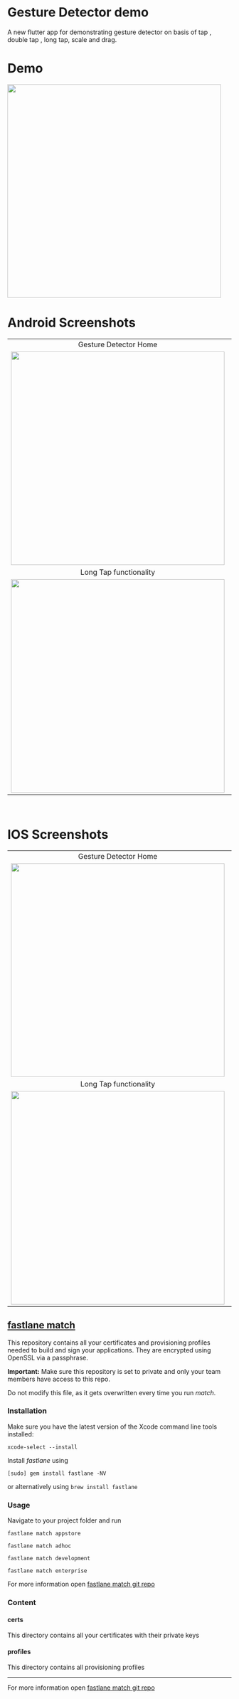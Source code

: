 # Gesture Detector demo
A new flutter app for demonstrating gesture detector on basis of tap , double tap , long tap, scale and drag.

# Demo
<img src="https://github.com/MarvelApps-Flutter/gesture_detector_demo/blob/master/screenshots/gif/demo.gif" height="480px"></td>

# Android Screenshots

<table>
  <tr>
    <td align="center" valign="center">Gesture Detector Home</td>
     <td align="center" valign="center">Tap functionality</td>
     <td align="center" valign="center">Double Tap functionality</td>
  </tr>
  <tr>
    <td><img src="https://github.com/MarvelApps-Flutter/gesture_detector_demo/blob/master/screenshots/android/android1.png" height="480px"></td>
    <td><img src="https://github.com/MarvelApps-Flutter/gesture_detector_demo/blob/master/screenshots/android/android2.png" height="480px"></td>
    <td><img src="https://github.com/MarvelApps-Flutter/gesture_detector_demo/blob/master/screenshots/android/android3.png" height="480px"></td>
  </tr>
  <tr>
    <td align="center" valign="center">Long Tap functionality</td>
     <td align="center" valign="center">Scale functionality</td>
     <td align="center" valign="center">Drag functionality</td>
  </tr>
  <tr>
    <td><img src="https://github.com/MarvelApps-Flutter/gesture_detector_demo/blob/master/screenshots/android/android4.png" height="480px"></td>
    <td><img src="https://github.com/MarvelApps-Flutter/gesture_detector_demo/blob/master/screenshots/android/android5.png" height="480px"></td>
    <td><img src="https://github.com/MarvelApps-Flutter/gesture_detector_demo/blob/master/screenshots/android/android6.png" height="480px"></td>
  </tr>
 </table>
</br>

# IOS Screenshots

<table>
  <tr>
     <td align="center" valign="center">Gesture Detector Home</td>
     <td align="center" valign="center">Tap functionality</td>
     <td align="center" valign="center">Double Tap functionality</td>
  </tr>
  <tr>
    <td><img src="https://github.com/MarvelApps-Flutter/gesture_detector_demo/blob/master/screenshots/ios/ios1.png" height="480px"></td>
    <td><img src="https://github.com/MarvelApps-Flutter/gesture_detector_demo/blob/master/screenshots/ios/ios2.png" height="480px"></td>
    <td><img src="https://github.com/MarvelApps-Flutter/gesture_detector_demo/blob/master/screenshots/ios/ios3.png" height="480px"></td>
  </tr>
  <tr>
     <td align="center" valign="center">Long Tap functionality</td>
     <td align="center" valign="center">Scale functionality</td>
     <td align="center" valign="center">Drag functionality</td>
  </tr>
  <tr>
    <td><img src="https://github.com/MarvelApps-Flutter/gesture_detector_demo/blob/master/screenshots/ios/ios4.png" height="480px"></td>
    <td><img src="https://github.com/MarvelApps-Flutter/gesture_detector_demo/blob/master/screenshots/ios/ios5.png" height="480px"></td>
    <td><img src="https://github.com/MarvelApps-Flutter/gesture_detector_demo/blob/master/screenshots/ios/ios6.png" height="480px"></td>
  </tr>
 </table>

## [fastlane match](https://docs.fastlane.tools/actions/match/)

This repository contains all your certificates and provisioning profiles needed to build and sign your applications. They are encrypted using OpenSSL via a passphrase.

**Important:** Make sure this repository is set to private and only your team members have access to this repo.

Do not modify this file, as it gets overwritten every time you run _match_.

### Installation

Make sure you have the latest version of the Xcode command line tools installed:

```
xcode-select --install
```

Install _fastlane_ using

```
[sudo] gem install fastlane -NV
```

or alternatively using `brew install fastlane`

### Usage

Navigate to your project folder and run

```
fastlane match appstore
```

```
fastlane match adhoc
```

```
fastlane match development
```

```
fastlane match enterprise
```

For more information open [fastlane match git repo](https://docs.fastlane.tools/actions/match/)

### Content

#### certs

This directory contains all your certificates with their private keys

#### profiles

This directory contains all provisioning profiles

---

For more information open [fastlane match git repo](https://docs.fastlane.tools/actions/match/)
